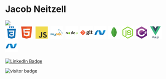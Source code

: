 

<h1>Jacob Neitzell</h1>
 


<img height="180em" src="https://github-readme-stats.vercel.app/api?username=JacobNeitzell&show_icons=true&hide_border=true&&count_private=true&include_all_commits=true" />
 <br>
<div id="badges">
  <img src="https://github.com/devicons/devicon/blob/master/icons/css3/css3-plain-wordmark.svg"  title="CSS3" alt="CSS" width="40" height="40"/>&nbsp;
  <img src="https://github.com/devicons/devicon/blob/master/icons/html5/html5-original.svg" title="HTML5" alt="HTML" width="40" height="40"/>&nbsp;
  <img src="https://github.com/devicons/devicon/blob/master/icons/javascript/javascript-original.svg" title="JavaScript" alt="JavaScript" width="40" height="40"/>&nbsp;
  <img src="https://github.com/devicons/devicon/blob/master/icons/mysql/mysql-original-wordmark.svg" title="MySQL"  alt="MySQL" width="40" height="40"/>&nbsp;
  <img src="https://github.com/devicons/devicon/blob/master/icons/nodejs/nodejs-original-wordmark.svg" title="NodeJS" alt="NodeJS" width="40" height="40"/>&nbsp;
  <img src="https://github.com/devicons/devicon/blob/master/icons/git/git-original-wordmark.svg" title="Git" **alt="Git" width="40" height="40"/>
  <img src="https://github.com/devicons/devicon/blob/master/icons/dot-net/dot-net-original.svg" title="DotNet" **alt="DotNet" width="40" height="40"/>
  <img src="https://github.com/devicons/devicon/blob/master/icons/mongodb/mongodb-original.svg" title="MongoDB" **alt="MongoDB" width="40" height="40"/>
    <img src="https://github.com/devicons/devicon/blob/master/icons/nodejs/nodejs-original.svg" title="NodeJs" **alt="NodeJs" width="40" height="40"/>
    <img src="https://github.com/devicons/devicon/blob/master/icons/csharp/csharp-original.svg" title="C#" **alt="C#" width="40" height="40"/>
    <img src="https://github.com/devicons/devicon/blob/master/icons/vuejs/vuejs-original-wordmark.svg" title="VueJs" **alt="VueJS" width="40" height="40"/>
    <img src="https://github.com/devicons/devicon/blob/master/icons/dot-net/dot-net-original.svg" title="DotNet" **alt="DotNet" width="40" height="40"/>
</div>
<div>
 <a href="https://www.linkedin.com/in/jacob-neitzell/">
  </div>
 <br>
  <div>
    <img src="https://img.shields.io/badge/LinkedIn-blue?style=for-the-badge&logo=linkedin&logoColor=white" alt="LinkedIn Badge"/>
  </a>
  </div>
 
![visitor badge](https://visitor-badge.glitch.me/badge?page_id=JacobNeitzell.visitor-badge)

<!--START_SECTION:waka-->

<!--END_SECTION:waka-->
